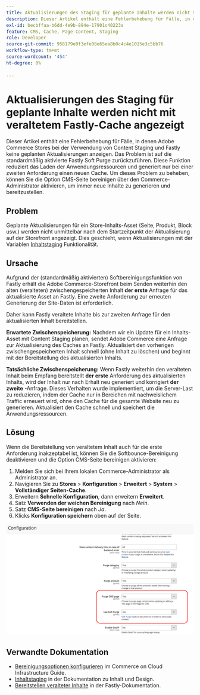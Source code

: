 ```yaml
---
title: Aktualisierungen des Staging für geplante Inhalte werden nicht mit veraltetem Fastly-Cache angezeigt
description: Dieser Artikel enthält eine Fehlerbehebung für Fälle, in denen Adobe Commerce Stores bei der Verwendung von Content Staging und Fastly keine geplanten Aktualisierungen anzeigen. Das Problem ist auf die standardmäßig aktivierte Fastly Soft Purge zurückzuführen. Diese Funktion reduziert das Laden der Anwendungsressourcen und generiert nur bei einer zweiten Anforderung einen neuen Cache. Um dieses Problem zu beheben, können Sie die Option CMS-Seite bereinigen über den Commerce-Administrator aktivieren, um immer neue Inhalte zu generieren und bereitzustellen.
exl-id: becbffaa-b6dd-4e9b-894e-17901c40223a
feature: CMS, Cache, Page Content, Staging
role: Developer
source-git-commit: 958179e0f3efe08e65ea8b0c4c4e1015e3c5bb76
workflow-type: tm+mt
source-wordcount: '454'
ht-degree: 0%

---
```


# Aktualisierungen des Staging für geplante Inhalte werden nicht mit veraltetem Fastly-Cache angezeigt

Dieser Artikel enthält eine Fehlerbehebung für Fälle, in denen Adobe Commerce Stores bei der Verwendung von Content Staging und Fastly keine geplanten Aktualisierungen anzeigen. Das Problem ist auf die standardmäßig aktivierte Fastly Soft Purge zurückzuführen. Diese Funktion reduziert das Laden der Anwendungsressourcen und generiert nur bei einer zweiten Anforderung einen neuen Cache. Um dieses Problem zu beheben, können Sie die Option CMS-Seite bereinigen über den Commerce-Administrator aktivieren, um immer neue Inhalte zu generieren und bereitzustellen.

## Problem

Geplante Aktualisierungen für ein Store-Inhalts-Asset (Seite, Produkt, Block usw.) werden nicht unmittelbar nach dem Startzeitpunkt der Aktualisierung auf der Storefront angezeigt. Dies geschieht, wenn Aktualisierungen mit der Variablen [Inhaltstaging](https://experienceleague.adobe.com/docs/commerce-admin/content-design/staging/content-staging.html) Funktionalität.

## Ursache

Aufgrund der (standardmäßig aktivierten) Softbereinigungsfunktion von Fastly erhält die Adobe Commerce-Storefront beim Senden weiterhin den alten (veralteten) zwischengespeicherten Inhalt **der erste** Anfrage für das aktualisierte Asset an Fastly. Eine zweite Anforderung zur erneuten Generierung der Site-Daten ist erforderlich.

Daher kann Fastly veraltete Inhalte bis zur zweiten Anfrage für den aktualisierten Inhalt bereitstellen.

**Erwartete Zwischenspeicherung:** Nachdem wir ein Update für ein Inhalts-Asset mit Content Staging planen, sendet Adobe Commerce eine Anfrage zur Aktualisierung des Caches an Fastly. Aktualisiert den vorherigen zwischengespeicherten Inhalt schnell (ohne Inhalt zu löschen) und beginnt mit der Bereitstellung des aktualisierten Inhalts.

**Tatsächliche Zwischenspeicherung:** Wenn Fastly weiterhin den veralteten Inhalt beim Empfang bereitstellt **der erste** Anforderung des aktualisierten Inhalts, wird der Inhalt nur nach Erhalt neu generiert und korrigiert **der zweite** -Anfrage. Dieses Verhalten wurde implementiert, um die Server-Last zu reduzieren, indem der Cache nur in Bereichen mit nachweislichem Traffic erneuert wird, ohne den Cache für die gesamte Website neu zu generieren. Aktualisiert den Cache schnell und speichert die Anwendungsressourcen.

## Lösung

Wenn die Bereitstellung von veraltetem Inhalt auch für die erste Anforderung inakzeptabel ist, können Sie die Softbounce-Bereinigung deaktivieren und die Option CMS-Seite bereinigen aktivieren:

1. Melden Sie sich bei Ihrem lokalen Commerce-Administrator als Administrator an.
1. Navigieren Sie zu **Stores** > **Konfiguration** > **Erweitert** > **System** > **Vollständiger Seiten-Cache**.
1. Erweitern **Schnelle Konfiguration**, dann erweitern **Erweitert**.
1. Satz **Verwenden der weichen Bereinigung** nach *Nein*.
1. Satz **CMS-Seite bereinigen** nach *Ja*.
1. Klicks **Konfiguration speichern** oben auf der Seite.


![purge_options.png](assets/purge_options.png)

## Verwandte Dokumentation

* [Bereinigungsoptionen konfigurieren](https://experienceleague.adobe.com/docs/commerce-cloud-service/user-guide/cdn/setup-fastly/fastly-configuration.html) im Commerce on Cloud Infrastructure Guide.
* [Inhaltstaging](https://experienceleague.adobe.com/docs/commerce-admin/content-design/staging/content-staging.html) in der Dokumentation zu Inhalt und Design.
* [Bereitstellen veralteter Inhalte](https://docs.fastly.com/guides/performance-tuning/serving-stale-content) in der Fastly-Dokumentation.
